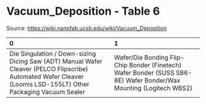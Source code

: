 # Vacuum_Deposition - Table 6

Source: https://wiki.nanofab.ucsb.edu/wiki/Vacuum_Deposition

| 0                                                                                                                                                               | 1                                                                                                                  |
|:----------------------------------------------------------------------------------------------------------------------------------------------------------------|:-------------------------------------------------------------------------------------------------------------------|
| Die Singulation / Down-sizing Dicing Saw (ADT) Manual Wafer Cleaver (PELCO Flipscribe) Automated Wafer Cleaver (Loomis LSD-155LT) Other Packaging Vacuum Sealer | Wafer/Die Bonding Flip-Chip Bonder (Finetech) Wafer Bonder (SUSS SB6-8E) Wafer Bonder/Wax Mounting (Logitech WBS2) |